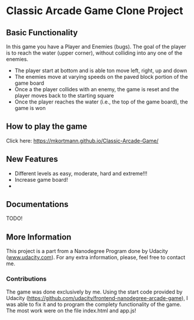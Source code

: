 # Classic Arcade Game Clone Project

## Basic Functionality

In this game you have a Player and Enemies (bugs). The goal of the player is to reach the water (upper corner), without colliding into any one of the enemies.

 - The player start at bottom and is able ton move left, right, up and down
 - The enemies move at varying speeds on the paved block portion of the game board
 - Once a the player collides with an enemy, the game is reset and the player moves back to the starting square
 - Once the player reaches the water (i.e., the top of the game board), the game is won

## How to play the game

 Click here: https://mkortmann.github.io/Classic-Arcade-Game/

## New Features

 - Different levels as easy, moderate, hard and extreme!!!
 - Increase game board!
 - 
## Documentations

TODO!
## More Information

This project is a part from a Nanodegree Program done by Udacity (www.udacity.com). For any extra information, please, feel free to contact me.

### Contributions

The game was done exclusively by me. Using the start code provided by Udacity (https://github.com/udacity/frontend-nanodegree-arcade-game), I was able to fix it and to program the complety functionality of the game. The most work were on the file index.html and app.js!

